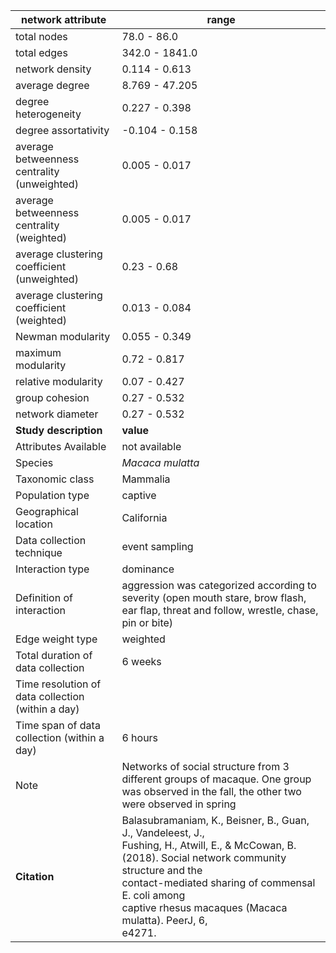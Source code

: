 network attribute|range
---|---
total nodes|78.0 - 86.0
total edges|342.0 - 1841.0
network density|0.114 - 0.613
average degree|8.769 - 47.205
degree heterogeneity|0.227 - 0.398
degree assortativity|-0.104 - 0.158
average betweenness centrality (unweighted)|0.005 - 0.017
average betweenness centrality (weighted)|0.005 - 0.017
average clustering coefficient (unweighted)|0.23 - 0.68
average clustering coefficient (weighted)|0.013 - 0.084
Newman modularity|0.055 - 0.349
maximum modularity|0.72 - 0.817
relative modularity|0.07 - 0.427
group cohesion|0.27 - 0.532
network diameter|0.27 - 0.532
**Study description**|**value**
Attributes Available|not available
Species|*Macaca mulatta*
Taxonomic class|Mammalia
Population type|captive
Geographical location|California
Data collection technique|event sampling
Interaction type|dominance
Definition of interaction|aggression was categorized according to severity (open mouth stare, brow flash, ear flap, threat and follow, wrestle, chase, pin or bite)
Edge weight type|weighted
Total duration of data collection|6 weeks
Time resolution of data collection (within a day)|
Time span of data collection (within a day)|6 hours
Note|Networks of social structure from 3 different groups of macaque. One group was observed in the fall, the other two were observed in spring
**Citation** | Balasubramaniam, K., Beisner, B., Guan, J., Vandeleest, J., <br> Fushing, H., Atwill, E., & McCowan, B. <br> (2018). Social network community structure and the <br> contact-mediated sharing of commensal E. coli among <br> captive rhesus macaques (Macaca mulatta). PeerJ, 6, <br> e4271.